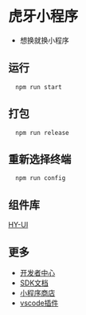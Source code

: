 # 虎牙小程序
- 想换就换小程序

## 运行
```
  npm run start
```

## 打包
```
  npm run release
```

## 重新选择终端
```
  npm run config
```

## 组件库
  [HY-UI](http://hd.huya.com/web/hy-ui-doc/)

## 更多
- [开发者中心](https://ext.huya.com/)
- [SDK文档](http://dev.huya.com/docs#/sdk/SDK%E6%96%87%E6%A1%A3)
- [小程序商店](https://appstore.huya.com/)
- [vscode插件](https://marketplace.visualstudio.com/items?itemName=mogewcy.hyextvscode)